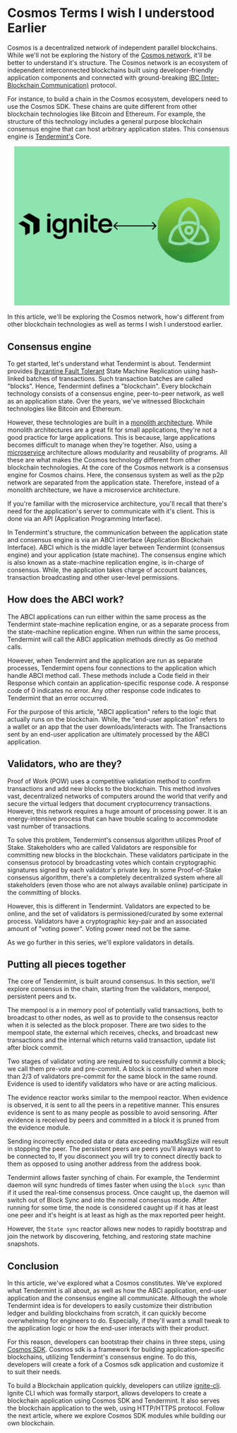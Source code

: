 # Cosmos Terms I wish I understood Earlier

Cosmos is a decentralized network of independent parallel blockchains. While we'll not be exploring the history of the [Cosmos network](https://cosmos.network/), it'll be better to understand it's structure. The Cosmos network is an ecosystem of independent interconnected blockchains built using developer-friendly application components and connected with ground-breaking [IBC (Inter-Blockchain Communication)](https://ibcprotocol.org/) protocol.

For instance, to build a chain in the Cosmos ecosystem, developers need to use the Cosmos SDK. These chains are quite different from other blockchain technologies like Bitcoin and Ethereum. For example, the structure of this technology includes a general purpose blockchain consensus engine that can host arbitrary application states. This consensus engine is [Tendermint's](https://tendermint.com/) Core.

![Cover Image](images/cover.png)

In this article, we'll be exploring the Cosmos network, how's different from other blockchain technologies as well as terms I wish I understood earlier.

## Consensus engine

To get started, let's understand what Tendermint is about. Tendermint provides [Byzantine Fault Tolerant](https://docs.tendermint.com/master/introduction/what-is-tendermint.html) State Machine Replication using hash-linked batches of transactions. Such transaction batches are called "blocks". Hence, Tendermint defines a "blockchain".
Every blockchain technology consists of a consensus engine, peer-to-peer network, as well as an application state. Over the years, we've witnessed Blockchain technologies like Bitcoin and Ethereum. 

However, these technologies are built in a [monolith architecture](https://en.m.wikipedia.org/wiki/Monolithic_architecture). While monolith architectures are a great fit for small applications, they're not a good practice for large applications.
This is because, large applications becomes difficult to manage when they're together. Also, using a [microservice](https://en.m.wikipedia.org/wiki/Microservices) architecture allows modularity and reusability of programs. All these are what makes the Cosmos technology different from other blockchain technologies.
At the core of the Cosmos network is a consensus engine for Cosmos chains. Here, the consensus system as well as the p2p network are separated from the application state. Therefore, instead of a monolith architecture, we have a microservice architecture. 

If you're familiar with the microservice architecture, you'll recall that there's need for the application's server to communicate with it's client. This is done via an API (Application Programming Interface). 

In Tendermint's structure, the communication between the application state and consensus engine is via an ABCI interface (Application Blockchain Interface). ABCI which is the middle layer between Tendermint (consensus engine) and your application (state machine).
The consensus engine which is also known as a state-machine replication engine, is in-charge of consensus. While, the application takes charge of account balances, transaction broadcasting and other user-level permissions.

## How does the ABCI work?

The ABCI applications can run either within the same process as the Tendermint state-machine replication engine, or as a separate process from the state-machine replication engine. When run within the same process, Tendermint will call the ABCI application methods directly as Go method calls.

However, when Tendermint and the application are run as separate processes, Tendermint opens four connections to the application which handle ABCI method call. These methods include a Code field in their Response which contain an application-specific response code. A response code of 0 indicates no error. Any other response code indicates to Tendermint that an error occurred.

For the purpose of this article, "ABCI application" refers to the logic that actually runs on the blockchain. While, the "end-user application" refers to a wallet or an app that the user downloads/interacts with. The Transactions sent by an end-user application are ultimately processed by the ABCI application.

## Validators, who are they?
Proof of Work (POW) uses a competitive validation method to confirm transactions and add new blocks to the blockchain. This method involves vast, decentralized networks of computers around the world that verify and secure the virtual ledgers that document cryptocurrency transactions. However, this network requires a huge amount of processing power. It is an energy-intensive process that can have trouble scaling to accommodate vast number of transactions.

To solve this problem, Tendermint's consensus algorithm utilizes Proof of Stake. Stakeholders who are called Validators are responsible for committing new blocks in the blockchain. These validators participate in the consensus protocol by broadcasting votes which contain cryptographic signatures signed by each validator's private key. In some Proof-of-Stake consensus algorithm, there's a completely decentralized system where all stakeholders (even those who are not always available online) participate in the committing of blocks.

However, this is different in Tendermint. Validators are expected to be online, and the set of validators is permissioned/curated by some external process. Validators have a cryptographic key-pair and an associated amount of "voting power". Voting power need not be the same.

As we go further in this series, we'll explore validators in details.

## Putting all pieces together

The core of Tendermint, is built around consensus. In this section, we'll explore consensus in the chain, starting from the validators, menpool, persistent peers and tx.

The mempool is a in memory pool of potentially valid transactions, both to broadcast to other nodes, as well as to provide to the consensus reactor when it is selected as the block proposer. There are two sides to the mempool state, the external which receives, checks, and broadcast new transactions and the internal which returns valid transaction, update list after block commit.

Two stages of validator voting are required to successfully commit a block; we call them pre-vote and pre-commit. A block is committed when more than 2/3 of validators pre-commit for the same block in the same round. Evidence is used to identify validators who have or are acting malicious.

The evidence reactor works similar to the mempool reactor. When evidence is observed, it is sent to all the peers in a repetitive manner. This ensures evidence is sent to as many people as possible to avoid sensoring. After evidence is received by peers and committed in a block it is pruned from the evidence module.

Sending incorrectly encoded data or data exceeding maxMsgSize will result in stopping the peer. The persistent peers are peers you'll always want to be connected to, If you disconnect you will try to connect directly back to them as opposed to using another address from the address book.

Tendermint allows faster synching of chain. For example, the Tendermint daemon will sync hundreds of times faster when using the `block sync` than if it used the real-time consensus process. Once caught up, the daemon will switch out of Block Sync and into the normal consensus mode. After running for some time, the node is considered caught up if it has at least one peer and it's height is at least as high as the max reported peer height.

However, the `State sync` reactor allows new nodes to rapidly bootstrap and join the network by discovering, fetching, and restoring state machine snapshots. 


## Conclusion

In this article, we've explored what a Cosmos constitutes. We've explored what Tendermint is all about, as well as how the ABCI application, end-user application and the consensus engine all communicate.
Although the whole Tendermint idea is for developers to easily customize their distribution ledger and building blockchains from scratch, it can quickly become overwhelming for engineers to do. Especially, if they'll want a small tweak to the application logic or how the end-user interacts with their product.

For this reason, developers can bootstrap their chains in three steps, using [Cosmos SDK](https://v1.cosmos.network/sdk). Cosmos sdk is a framework for building application-specific blockchains, utilizing Tendermint's consensus engine. To do this, developers will create a fork of a Cosmos sdk application and customize it to suit their needs.

To build a Blockchain application quickly, developers can utilize [ignite-cli](https://github.com/ignite-hq/cli). Ignite CLI which was formally starport, allows developers to create a blockchain application using Cosmos SDK and Tendermint. It also serves the blockchain application to the web, using HTTP/HTTPS protocol. Follow the next article, where we explore Cosmos SDK modules while building our own blockchain.




